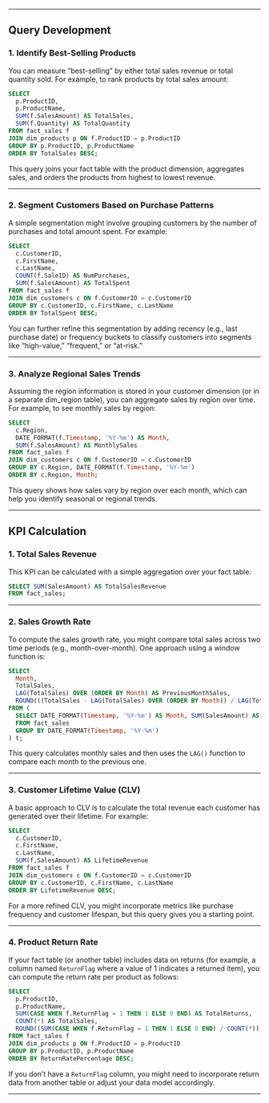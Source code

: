 
---

## Query Development

### 1. Identify Best-Selling Products

You can measure “best-selling” by either total sales revenue or total quantity sold. For example, to rank products by total sales amount:

```sql
SELECT 
  p.ProductID, 
  p.ProductName, 
  SUM(f.SalesAmount) AS TotalSales, 
  SUM(f.Quantity) AS TotalQuantity
FROM fact_sales f
JOIN dim_products p ON f.ProductID = p.ProductID
GROUP BY p.ProductID, p.ProductName
ORDER BY TotalSales DESC;
```

This query joins your fact table with the product dimension, aggregates sales, and orders the products from highest to lowest revenue.

---

### 2. Segment Customers Based on Purchase Patterns

A simple segmentation might involve grouping customers by the number of purchases and total amount spent. For example:

```sql
SELECT 
  c.CustomerID, 
  c.FirstName, 
  c.LastName, 
  COUNT(f.SaleID) AS NumPurchases, 
  SUM(f.SalesAmount) AS TotalSpent
FROM fact_sales f
JOIN dim_customers c ON f.CustomerID = c.CustomerID
GROUP BY c.CustomerID, c.FirstName, c.LastName
ORDER BY TotalSpent DESC;
```

You can further refine this segmentation by adding recency (e.g., last purchase date) or frequency buckets to classify customers into segments like “high-value,” “frequent,” or “at-risk.”

---

### 3. Analyze Regional Sales Trends

Assuming the region information is stored in your customer dimension (or in a separate dim_region table), you can aggregate sales by region over time. For example, to see monthly sales by region:

```sql
SELECT 
  c.Region, 
  DATE_FORMAT(f.Timestamp, '%Y-%m') AS Month, 
  SUM(f.SalesAmount) AS MonthlySales
FROM fact_sales f
JOIN dim_customers c ON f.CustomerID = c.CustomerID
GROUP BY c.Region, DATE_FORMAT(f.Timestamp, '%Y-%m')
ORDER BY c.Region, Month;
```

This query shows how sales vary by region over each month, which can help you identify seasonal or regional trends.

---

## KPI Calculation

### 1. Total Sales Revenue

This KPI can be calculated with a simple aggregation over your fact table:

```sql
SELECT SUM(SalesAmount) AS TotalSalesRevenue
FROM fact_sales;
```

---

### 2. Sales Growth Rate

To compute the sales growth rate, you might compare total sales across two time periods (e.g., month-over-month). One approach using a window function is:

```sql
SELECT 
  Month, 
  TotalSales,
  LAG(TotalSales) OVER (ORDER BY Month) AS PreviousMonthSales,
  ROUND(((TotalSales - LAG(TotalSales) OVER (ORDER BY Month)) / LAG(TotalSales) OVER (ORDER BY Month)) * 100, 2) AS GrowthRatePercentage
FROM (
  SELECT DATE_FORMAT(Timestamp, '%Y-%m') AS Month, SUM(SalesAmount) AS TotalSales
  FROM fact_sales
  GROUP BY DATE_FORMAT(Timestamp, '%Y-%m')
) t;
```

This query calculates monthly sales and then uses the `LAG()` function to compare each month to the previous one.

---

### 3. Customer Lifetime Value (CLV)

A basic approach to CLV is to calculate the total revenue each customer has generated over their lifetime. For example:

```sql
SELECT 
  c.CustomerID, 
  c.FirstName, 
  c.LastName, 
  SUM(f.SalesAmount) AS LifetimeRevenue
FROM fact_sales f
JOIN dim_customers c ON f.CustomerID = c.CustomerID
GROUP BY c.CustomerID, c.FirstName, c.LastName
ORDER BY LifetimeRevenue DESC;
```

For a more refined CLV, you might incorporate metrics like purchase frequency and customer lifespan, but this query gives you a starting point.

---

### 4. Product Return Rate

If your fact table (or another table) includes data on returns (for example, a column named `ReturnFlag` where a value of 1 indicates a returned item), you can compute the return rate per product as follows:

```sql
SELECT 
  p.ProductID, 
  p.ProductName,
  SUM(CASE WHEN f.ReturnFlag = 1 THEN 1 ELSE 0 END) AS TotalReturns,
  COUNT(*) AS TotalSales,
  ROUND((SUM(CASE WHEN f.ReturnFlag = 1 THEN 1 ELSE 0 END) / COUNT(*)) * 100, 2) AS ReturnRatePercentage
FROM fact_sales f
JOIN dim_products p ON f.ProductID = p.ProductID
GROUP BY p.ProductID, p.ProductName
ORDER BY ReturnRatePercentage DESC;
```

If you don’t have a `ReturnFlag` column, you might need to incorporate return data from another table or adjust your data model accordingly.

---